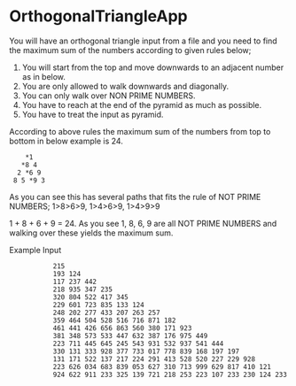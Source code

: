 # OrthogonalTriangleApp

You will have an orthogonal triangle input from a file and you need to find the maximum sum of the numbers according to given rules below;

1. You will start from the top and move downwards to an adjacent number as in below.
2. You are only allowed to walk downwards and diagonally.
3. You can only walk over NON PRIME NUMBERS.
4. You have to reach at the end of the pyramid as much as possible.
5. You have to treat the input as pyramid.

According to above rules the maximum sum of the numbers from top to bottom in below example is 24.

        *1
       *8 4
      2 *6 9
     8 5 *9 3

As you can see this has several paths that fits the rule of NOT PRIME NUMBERS; 1>8>6>9, 1>4>6>9, 1>4>9>9

1 + 8 + 6 + 9 = 24.  As you see 1, 8, 6, 9 are all NOT PRIME NUMBERS and walking over these yields the maximum sum.

Example Input

               215
               193 124
               117 237 442
               218 935 347 235
               320 804 522 417 345
               229 601 723 835 133 124
               248 202 277 433 207 263 257
               359 464 504 528 516 716 871 182
               461 441 426 656 863 560 380 171 923
               381 348 573 533 447 632 387 176 975 449
               223 711 445 645 245 543 931 532 937 541 444
               330 131 333 928 377 733 017 778 839 168 197 197
               131 171 522 137 217 224 291 413 528 520 227 229 928
               223 626 034 683 839 053 627 310 713 999 629 817 410 121
               924 622 911 233 325 139 721 218 253 223 107 233 230 124 233

